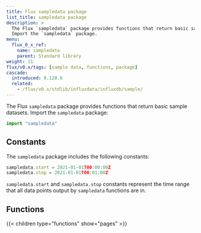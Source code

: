 ```yaml
---
title: Flux sampledata package
list_title: sampledata package
description: >
  The Flux `sampledata` package provides functions that return basic sample datasets.
  Import the `sampledata` package.
menu:
  flux_0_x_ref:
    name: sampledata
    parent: Standard library
weight: 11
flux/v0.x/tags: [sample data, functions, package]
cascade:
  introduced: 0.128.0
  related:
    - /flux/v0.x/stdlib/influxdata/influxdb/sample/
---
```


The Flux `sampledata` package provides functions that return basic sample datasets.
Import the `sampledata` package:

```js
import "sampledata"
```

## Constants
The `sampledata` package includes the following constants:

```js
sampledata.start = 2021-01-01T00:00:00Z
sampledata.stop = 2021-01-01T00:01:00Z
```

`sampledata.start` and `sampledata.stop` constants represent the time range that
all data points output by `sampledata` functions are in.

## Functions
{{< children type="functions" show="pages" >}}
